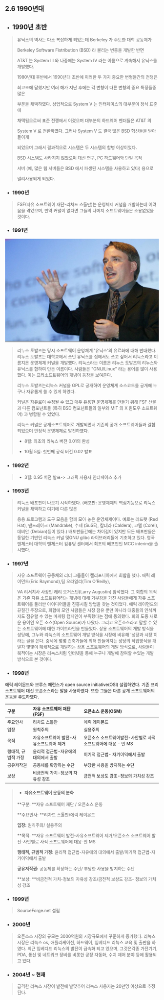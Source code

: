 ## 2.6 1990년대

* ## 1990년 초반

> 유닉스의 역사는 다소 복잡하게 되었는데 Berkeley 가 주도한 대학 공동체가
>
> Berkeley Software Fistribution \(BSD\) 라 불리는 변종을 개발한 반면
>
> AT&T 는 System III 와 나중에는 System IV 라는 이름으로 계속해서 유닉스를 개발했다.
>
> 1980년대 후반에서 1990년대 초반에 이러한 두 가지 중요한 변형들간의 전쟁은
>
> 최고조에 달했지만 여러 해가 지난 후에는 각 변형이 다른 변형의 중요 특징들중 많은
>
> 부분을 채택하였다. 상업적으로 System V 는 인터페이스의 대부분이 정식 표준에
>
> 채택됨으로써 표준 전쟁에서 이겼으며 대부분의 하드웨어 벤더들은 AT&T 의
>
> System V 로 전환하였다. 그러나 System V 도 결국 많은 BSD 혁신들을 받아들이게
>
> 되었으며 그래서 결과적으로 시스템은 두 시스템의 합병 이상이었다.
>
> BSD 시스템도 사라지지 않았으며 대신 연구, PC 하드웨어와 단일 목적
>
> 서버 \(예, 많은 웹 서버들은 BSD 에서 파생된 시스템을 사용하고 있다\) 용으로
>
> 널리사용되게 되었다.

* ### 1990년

> FSF\(자유 소프트웨어 재단-리처드 스톨만\)는 운영체제 커널을 개발하는데 어려움을 겪었으며, 만약 커널이 없다면 그들의 나머지 소프트웨어들은 소용없었을 것이다.

* ### 1991년

![](/assets/linux.jpeg)

> 리누스 토발즈는 당시 소프트웨어 운영체계 '유닉스'의 유료화에 대해 반대했다. 리누스 토발즈는 대학교에서 쓰던 유닉스를 집에서도 쓰고 싶어서 리눅스라고 이름지은 운영체제 커널을 개발했다. 리눅스라는 이름은 리누스 토발즈의 리누스와 유닉스를 합하여 만든 이름이다. 사람들은 "GNU/Linux" 라는 용어를 많이 사용했다. 이는 프리소프트웨어의 개념이 등장을 보여준다.
>
> 리누스 토발즈는리눅스 커널을 GPL로 공개하여 운영체계 소스코드를 공개해 누구나 자유롭게 쓸 수 있게 하였다.
>
> 커널은 자유로이 수정될 수 있고 매우 유용한 운영체제를 만들기 위해 FSF 산물과 다른 컴포넌트들 \(특히 BSD 컴포넌트들의 일부와 MIT 의 X 윈도우 소프트웨어\) 과 병합될 수 있었다.
>
> 리눅스 커널은 공개소프트웨어로 개발되면서 기존의 공개 소프트웨어들과 결합되었으며 안정적 운영체제로 발전하였다.
>
> * 8월: 최초의 리눅스 버전 0.01의 완성
>
> * 10월 5일: 첫번째 공식 버전 0.02 발표

* ### 1992년

> * 3월: 0.95 버전 발표-&gt; 그래픽 사용자 인터페이스 추가

* ### 1993년

> 리눅스 배포판이 나오기 시작하였다. \(배포판: 운영체제의 핵심기능으로 리눅스 커널을 채택하고 여기에 다른 많은
>
> 응용 프로그램과 도구 모음을 함께 모아 놓은 운영체제이다. 예로는 레드햇 \(Red Hat\), 맨드레이크 \(Mandrake\), 수제 \(SuSE\), 칼데라 \(Caldera\), 코렐 \(Corel\), 데비안 \(Debian\)등이 있다.\) 배포판들간에는 차이점이 있지만 모든 배포판들은 동일한 기반인 리눅스 커널 및GNU glibc 라이브러리들에 기초하고 있다. 영국 맨체스터 대학의 맨체스터 컴퓨팅 센터에서 최초의 배포판인 MCC interim을 출시했다.

* ### 1997년

> 자유 소프트웨어 공동체의 리더 그룹들이 캘리포니아에서 회합을 했다. 에릭 레이먼드\(Eric Raymond\),팀 오라일리\(Tim O’Reilly\),
>
> VA 리서치사 사장인 래리 오거스틴\(Larry Augustin\) 참석했다. 그 회합의 목적은 기존 자유 소프트웨어라는 개념에 대해 거부감을 가진 사람들에게 자유 소프트웨어를 둘러싼 아이디어들을 진흥시킬 방법을 찾는 것이었다. 에릭 레이먼드의 끈질긴 주장으로, 회합에 모인 사람들은 시장 점유 뿐만 아니라 대중들의 인식까지도 점유할 수 있는 마케팅 캠페인이 부족했다는 점에 동의했다. 회의 도중 새로운 용어인 오픈 소스\(Open Source\)가 나왔다. 그리고 오픈소스라고 말할 수 있는 소프트웨어에 대한 가이드라인을 만들었다. 상용 소프트웨어의 개발 방식을 성당에,  그누와 리눅스의 소프트웨어 개발 방식을 시장에 비유해 '성당과 시장'이라는 글을 쓴다. 중세에 몇몇 건축가들에 의해 만들어지는 성당의 작업방식을 개발자 몇몇이 폐쇄적으로 개발하는 상용 소프트웨어의 개발 방식으로,  사람들이 북적이는 시장은 리눅스처럼 인터넷을 통해 누구나 개발에 참여할 수있는 개발 방식으로 본 것이다.

* ### 1998년

에릭 레이몬드와 브루스 패런스가 open source initiative\(OSI\) 설립하였다. 기존 프리 소프트웨어 대신 오픈소스라는 말을 사용하였다. 또한 그들은 다른 공개 소프트웨어의 운동을 주도하였다.

| 구분 | 자유 소프트웨어 재단\(FSF\) | 오픈소스 운동\(OSM\) |
| :--- | :--- | :--- |
| 주요인사 | 리차드 스톨만 | 에릭 레이몬드 |
| 입장 | 원칙주의 | 실용주의 |
| 목적 | 자유소프트웨어 발전-사유소프트웨어 제거 | 오픈소스 소프트웨어발전-사안별로 사적 소프트웨어에 대응 - 반 MS |
| 행태적, 규범적 가정 | 윤리적 접근법-자유에의 대의에서 출발 | 이기적 접근법- 자기이익에서 출발 |
| 공유저작권 | 공동체를 확장하는 수단 | 부당한 사용을 방지하는 수단 |
| 보상 | 비금전적 가치-정보의 자유성 강조 | 금전적 보상도 강조-정보의 가치성 강조 |

> * #### 자유소프트웨어 운동의 분화
>
> **구분: **자유 소프트웨어 재단 / 오픈소스 운동
>
> **주요인사: **리차드 스톨만/에릭 레이몬드
>
> **입장:** 원칙주의/ 실용주의
>
> **목적: **자유 소프트웨어 발전-사유소프트웨어 제거/오픈소스 소프트웨어 발전-사안별로 사적 소프트웨어에 대응-반 MS
>
> **행태적, 규범적 가정:** 윤리적 접근법-자유에의 대의에서 출발/이기적 접근법-자기이익에서 출발
>
> **공유저작권:** 공동체를 확장하는 수단/ 부당한 사용을 방지하는 수단
>
> **보상: **비금전적 가치-정보의 자유성 강조/금전적 보상도 강조- 정보의 가치성 강조

* ### 1999년

> SourceForge.net 설립

* ### 2000년

> 오픈소스 시장의 규모는 3000억원의 시장규모에서 꾸준하게 증가했다. 리눅스 시장은 리눅스 os, 애플리케이션, 하드웨어, 임베디드 리눅스 교육 및 출판을 하였다. 최근 임베디드 리눅스의 발전이 급속화 되고 있으며, 그것은각종 가전기기, PDA, 통신 및 네트워크 장비를 비롯한 공장 자동화, 수치 제어 분야 등에 활용되고 있다.

* ### 2004년 ~ 현재

> 급격한 리눅스 시장이 발전에 발맞추어 리눅스 사용자는 20만명 이상으로 추정된다.



